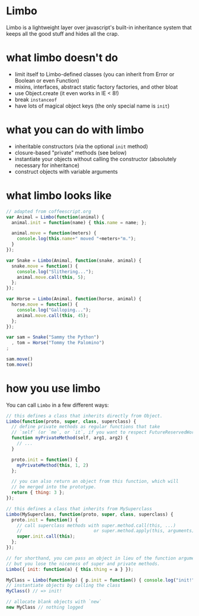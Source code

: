 # Limbo

Limbo is a lightweight layer over javascript's built-in inheritance system that keeps all the good stuff and hides all the crap.

# what limbo doesn't do

- limit itself to Limbo-defined classes (you can inherit from Error or Boolean or even Function)
- mixins, interfaces, abstract static factory factories, and other bloat
- use Object.create (it even works in IE &lt; 8!)
- break `instanceof`
- have lots of magical object keys (the only special name is `init`)

# what you can do with limbo

- inheritable constructors (via the optional `init` method)
- closure-based "private" methods (see below)
- instantiate your objects without calling the constructor (absolutely necessary for inheritance)
- construct objects with variable arguments

# what limbo looks like

``` js
// adapted from coffeescript.org
var Animal = Limbo(function(animal) {
  animal.init = function(name) { this.name = name; };

  animal.move = function(meters) {
    console.log(this.name+" moved "+meters+"m.");
  }
});

var Snake = Limbo(Animal, function(snake, animal) {
  snake.move = function() {
    console.log("Slithering...");
    animal.move.call(this, 5);
  };
});

var Horse = Limbo(Animal, function(horse, animal) {
  horse.move = function() {
    console.log("Galloping...");
    animal.move.call(this, 45);
  };
});

var sam = Snake("Sammy the Python")
  , tom = Horse("Tommy the Palomino")
;

sam.move()
tom.move()
```

# how you use limbo

You can call `Limbo` in a few different ways:

``` js
// this defines a class that inherits directly from Object.
Limbo(function(proto, super, class, superclass) {
  // define private methods as regular functions that take
  // `self` (or `me`, or `it`, if you want to respect FutureReservedWords
  function myPrivateMethod(self, arg1, arg2) {
    // ...
  }

  proto.init = function() {
    myPrivateMethod(this, 1, 2)
  };

  // you can also return an object from this function, which will
  // be merged into the prototype.
  return { thing: 3 };
});

// this defines a class that inherits from MySuperclass
Limbo(MySuperclass, function(proto, super, class, superclass) {
  proto.init = function() {
    // call superclass methods with super.method.call(this, ...)
    //                           or super.method.apply(this, arguments)
    super.init.call(this);
  };
});

// for shorthand, you can pass an object in lieu of the function argument,
// but you lose the niceness of super and private methods.
Limbo({ init: function(a) { this.thing = a } });

MyClass = Limbo(function(p) { p.init = function() { console.log("init!") }; });
// instantiate objects by calling the class
MyClass() // => init!

// allocate blank objects with `new`
new MyClass // nothing logged
```
